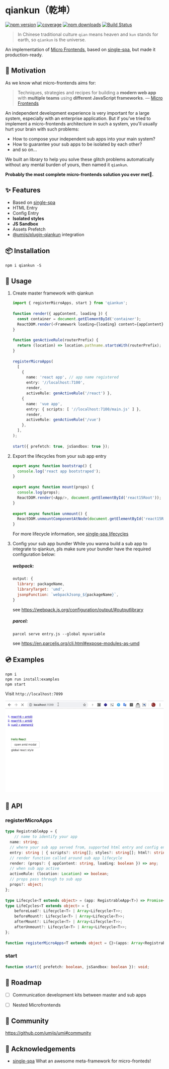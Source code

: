 # qiankun（乾坤）

[![npm version](https://img.shields.io/npm/v/qiankun.svg?style=flat-square)](https://www.npmjs.com/package/qiankun)
[![coverage](https://img.shields.io/codecov/c/github/umijs/qiankun.svg?style=flat-square)](https://codecov.io/gh/umijs/qiankun)
[![npm downloads](https://img.shields.io/npm/dt/qiankun.svg?style=flat-square)](https://www.npmjs.com/package/qiankun)
[![Build Status](https://img.shields.io/travis/umijs/qiankun.svg?style=flat-square)](https://travis-ci.org/umijs/qiankun)

> In Chinese traditional culture `qian` means heaven and `kun` stands for earth, so `qiankun` is the universe.

An implementation of [Micro Frontends](https://micro-frontends.org/), based on [single-spa](https://github.com/CanopyTax/single-spa), but made it production-ready.

## 🤔 Motivation

As we know what micro-frontends aims for:

> Techniques, strategies and recipes for building a **modern web app** with **multiple teams** using **different JavaScript frameworks**.				— [Micro Frontends](https://micro-frontends.org/)

An independent development experience is very important for a large system, especially with an enterprise application. But if you've tried to implement a micro-frontends architecture in such a system, you'll usually hurt your brain with such problems:

* How to compose your independent sub apps into your main system?
* How to guarantee your sub apps to be isolated by each other?  
* and so on...

We built an library to help you solve these glitch problems automatically without any mental burden of yours, then named it `qiankun`.

**Probably the most complete micro-frontends solution you ever met🧐.**

## :sparkles: Features

* Based on [single-spa](https://github.com/CanopyTax/single-spa)
* HTML Entry
* Config Entry
* **Isolated styles**
* **JS Sandbox**
* Assets Prefetch
* [@umijs/plugin-qiankun](https://github.com/umijs/umi-plugin-qiankun) integration

## 📦 Installation

```shell
npm i qiankun -S
```

## 🔨 Usage

1. Create master framework with qiankun

   ```ts
   import { registerMicroApps, start } from 'qiankun';
   
   function render({ appContent, loading }) {
     const container = document.getElementById('container');
     ReactDOM.render(<Framework loading={loading} content={appContent}/>, container);
   }
   
   function genActiveRule(routerPrefix) {
     return (location) => location.pathname.startsWith(routerPrefix);
   }
   
   registerMicroApps(
     [
       { 
         name: 'react app', // app name registered
         entry: '//localhost:7100',
         render, 
         activeRule: genActiveRule('/react') },
       { 
         name: 'vue app',
         entry: { scripts: [ '//localhost:7100/main.js' ] }, 
         render, 
         activeRule: genActiveRule('/vue') 
       },
     ],
   );
   
   start({ prefetch: true, jsSandbox: true });
   ```
   
2. Export the lifecycles from your sub app entry

   ```ts
   export async function bootstrap() {
     console.log('react app bootstraped');
   }
   
   export async function mount(props) {
     console.log(props);
     ReactDOM.render(<App/>, document.getElementById('react15Root'));
   }
   
   export async function unmount() {
     ReactDOM.unmountComponentAtNode(document.getElementById('react15Root'));
   }
   ```
   For more lifecycle information, see [single-spa lifecycles](https://single-spa.js.org/docs/building-applications.html#registered-application-lifecycle)

3. Config your sub app bundler
   While you wanna build a sub app to integrate to qiankun, pls make sure your bundler have the required configuration below:

   ##### webpack:

   ```js
   output: {
     library: packageName,
     libraryTarget: 'umd',
     jsonpFunction: `webpackJsonp_${packageName}`,
   }
   ```

   see https://webpack.js.org/configuration/output/#outputlibrary

   ##### parcel:

   ```shell
   parcel serve entry.js --global myvariable
   ```

   see https://en.parceljs.org/cli.html#expose-modules-as-umd

## 💿 Examples

```shell
npm i
npm run install:examples
npm start
```

Visit `http://localhost:7099`

![](./examples/example.gif)


## 📖 API

### registerMicroApps

```typescript
type RegistrableApp = {
	// name to identify your app
  name: string;
  // where your sub app served from, supported html entry and config entry
  entry: string | { scripts?: string[]; styles?: string[]; html?: string };
  // render function called around sub app lifecycle
  render: (props?: { appContent: string, loading: boolean }) => any;
  // when sub app active
  activeRule: (location: Location) => boolean;
  // props pass through to sub app
  props?: object;
};

type Lifecycle<T extends object> = (app: RegistrableApp<T>) => Promise<any>;
type LifeCycles<T extends object> = {
    beforeLoad?: Lifecycle<T> | Array<Lifecycle<T>>;
    beforeMount?: Lifecycle<T> | Array<Lifecycle<T>>;
    afterMount?: Lifecycle<T> | Array<Lifecycle<T>>;
    afterUnmount?: Lifecycle<T> | Array<Lifecycle<T>>;
};

function registerMicroApps<T extends object = {}>(apps: Array<RegistrableApp<T>>, lifeCycles?: LifeCycles<T>): void;
```

### start

```typescript
function start({ prefetch: boolean, jsSandbox: boolean }): void;
```

## 🎯 Roadmap
- [ ] Communication development kits between master and sub apps 
- [ ] Nested Microfrontends


## 👬 Community

https://github.com/umijs/umi#community

## 🎁 Acknowledgements

* [single-spa](https://github.com/CanopyTax/single-spa) What an awesome meta-framework for micro-fronteds!
